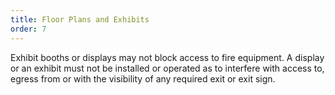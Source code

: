 ```yaml
---
title: Floor Plans and Exhibits
order: 7
---
```


Exhibit booths or displays may not block access to fire equipment. A display or an exhibit must not be installed or operated as to interfere with access to, egress from or with the visibility of any required exit or exit sign.
